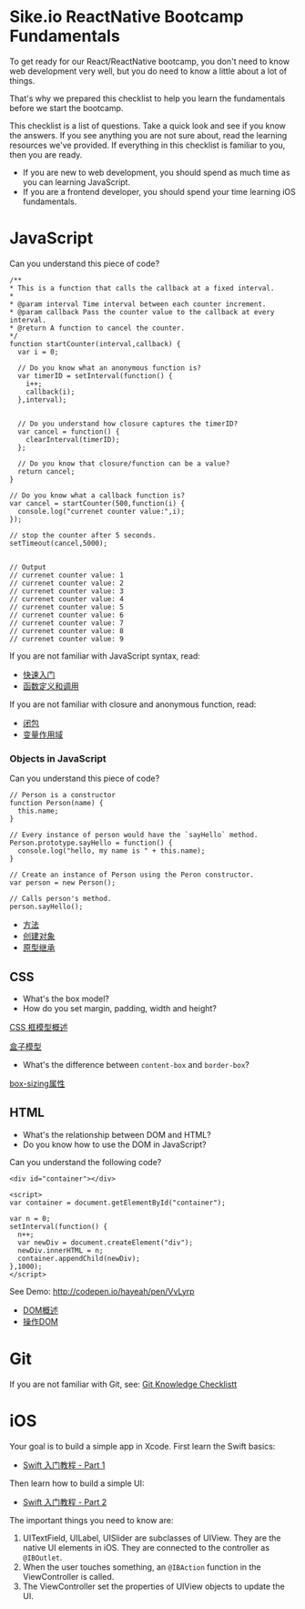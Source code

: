# Sike.io ReactNative Bootcamp Fundamentals

To get ready for our React/ReactNative bootcamp, you don't need to know web development very well, but you do need to know a little about a lot of things.

That's why we prepared this checklist to help you learn the fundamentals before we start the bootcamp.

This checklist is a list of questions. Take a quick look and see if you know the answers. If you see anything you are not sure about, read the learning resources we've provided. If everything in this checklist is familiar to you, then you are ready.

+ If you are new to web development, you should spend as much time as you can learning JavaScript.
+ If you are a frontend developer, you should spend your time learning iOS fundamentals.

# JavaScript

Can you understand this piece of code?

```
/**
* This is a function that calls the callback at a fixed interval.
*
* @param interval Time interval between each counter increment.
* @param callback Pass the counter value to the callback at every interval.
* @return A function to cancel the counter.
*/
function startCounter(interval,callback) {
  var i = 0;

  // Do you know what an anonymous function is?
  var timerID = setInterval(function() {
    i++;
    callback(i);
  },interval);


  // Do you understand how closure captures the timerID?
  var cancel = function() {
    clearInterval(timerID);
  };

  // Do you know that closure/function can be a value?
  return cancel;
}

// Do you know what a callback function is?
var cancel = startCounter(500,function(i) {
  console.log("currenet counter value:",i);
});

// stop the counter after 5 seconds.
setTimeout(cancel,5000);


// Output
// currenet counter value: 1
// currenet counter value: 2
// currenet counter value: 3
// currenet counter value: 4
// currenet counter value: 5
// currenet counter value: 6
// currenet counter value: 7
// currenet counter value: 8
// currenet counter value: 9

```

If you are not familiar with JavaScript syntax, read:

+ [快速入门](http://www.liaoxuefeng.com/wiki/001434446689867b27157e896e74d51a89c25cc8b43bdb3000/00143449917624134f5c4695b524e81a581ab5a222b05ec000)
+ [函数定义和调用](http://www.liaoxuefeng.com/wiki/001434446689867b27157e896e74d51a89c25cc8b43bdb3000/00143449926746982f181557d9b423f819e89709feabdb4000)

If you are not familiar with closure and anonymous function, read:

+ [闭包](http://www.liaoxuefeng.com/wiki/001434446689867b27157e896e74d51a89c25cc8b43bdb3000/00143449934543461c9d5dfeeb848f5b72bd012e1113d15000)
+ [变量作用域](http://www.liaoxuefeng.com/wiki/001434446689867b27157e896e74d51a89c25cc8b43bdb3000/0014344993159773a464f34e1724700a6d5dd9e235ceb7c000)

### Objects in JavaScript

Can you understand this piece of code?

```
// Person is a constructor
function Person(name) {
  this.name;
}

// Every instance of person would have the `sayHello` method.
Person.prototype.sayHello = function() {
  console.log("hello, my name is " + this.name);
}

// Create an instance of Person using the Peron constructor.
var person = new Person();

// Calls person's method.
person.sayHello();
```

+ [方法](http://www.liaoxuefeng.com/wiki/001434446689867b27157e896e74d51a89c25cc8b43bdb3000/0014345005399057070809cfaa347dfb7207900cfd116fb000)
+ [创建对象](http://www.liaoxuefeng.com/wiki/001434446689867b27157e896e74d51a89c25cc8b43bdb3000/0014344997235247b53be560ab041a7b10360a567422a78000)
+ [原型继承](http://www.liaoxuefeng.com/wiki/001434446689867b27157e896e74d51a89c25cc8b43bdb3000/0014344997013405abfb7f0e1904a04ba6898a384b1e925000)


## CSS

+ What's the box model?
+ How do you set margin, padding, width and height?

[CSS 框模型概述](http://www.w3school.com.cn/css/css_boxmodel.asp)

[盒子模型](http://zh.learnlayout.com/box-model.html)

+ What's the difference between `content-box` and `border-box`?

[box-sizing属性](http://sunyuhui.com/2015/03/30/box-sizing/)

## HTML

+ What's the relationship between DOM and HTML?
+ Do you know how to use the DOM in JavaScript?

Can you understand the following code?

```
<div id="container"></div>

<script>
var container = document.getElementById("container");

var n = 0;
setInterval(function() {
  n++;
  var newDiv = document.createElement("div");
  newDiv.innerHTML = n;
  container.appendChild(newDiv);
},1000);
</script>
```

See Demo: http://codepen.io/hayeah/pen/VvLyrp


+ [DOM概述](https://developer.mozilla.org/zh-CN/docs/Web/API/Document_Object_Model/Introduction)
+ [操作DOM](http://www.liaoxuefeng.com/wiki/001434446689867b27157e896e74d51a89c25cc8b43bdb3000/001434499851683f7f8d6b7717343248a75d5e7f930def4000)

# Git

If you are not familiar with Git, see: [Git Knowledge Checklistt](git/index.md)

# iOS

Your goal is to build a simple app in Xcode. First learn the Swift basics:

+ [Swift 入门教程 - Part 1](http://www.raywenderlich.com/74438/swift-tutorial-a-quick-start)

Then learn how to build a simple UI:

+ [Swift 入门教程 - Part 2](http://www.raywenderlich.com/74904/swift-tutorial-part-2-simple-ios-app)

The important things you need to know are:

1. UITextField, UILabel, UISlider are subclasses of UIView. They are the native UI elements in iOS. They are connected to the controller as `@IBOutlet`.
2. When the user touches something, an `@IBAction` function in the ViewController is called.
3. The ViewController set the properties of UIView objects to update the UI.
